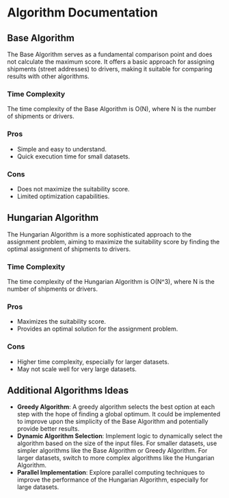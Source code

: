 # Algorithm Documentation

## Base Algorithm

The Base Algorithm serves as a fundamental comparison point and does not calculate the maximum score. It offers a basic approach for assigning shipments (street addresses) to drivers, making it suitable for comparing results with other algorithms.

### Time Complexity

The time complexity of the Base Algorithm is O(N), where N is the number of shipments or drivers.

### Pros

- Simple and easy to understand.
- Quick execution time for small datasets.

### Cons

- Does not maximize the suitability score.
- Limited optimization capabilities.

## Hungarian Algorithm

The Hungarian Algorithm is a more sophisticated approach to the assignment problem, aiming to maximize the suitability score by finding the optimal assignment of shipments to drivers.

### Time Complexity

The time complexity of the Hungarian Algorithm is O(N^3), where N is the number of shipments or drivers.

### Pros

- Maximizes the suitability score.
- Provides an optimal solution for the assignment problem.

### Cons

- Higher time complexity, especially for larger datasets.
- May not scale well for very large datasets.

## Additional Algorithms Ideas

- **Greedy Algorithm**: A greedy algorithm selects the best option at each step with the hope of finding a global optimum. It could be implemented to improve upon the simplicity of the Base Algorithm and potentially provide better results.
- **Dynamic Algorithm Selection**: Implement logic to dynamically select the algorithm based on the size of the input files. For smaller datasets, use simpler algorithms like the Base Algorithm or Greedy Algorithm. For larger datasets, switch to more complex algorithms like the Hungarian Algorithm.
- **Parallel Implementation**: Explore parallel computing techniques to improve the performance of the Hungarian Algorithm, especially for large datasets.
